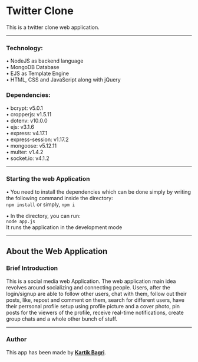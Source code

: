 # Twitter Clone
This is a twitter clone web application.
<hr>

### Technology:
• NodeJS as backend language<br>
• MongoDB Database<br>
• EJS as Template Engine<br>
• HTML, CSS and JavaScript along with jQuery

### Dependencies:
• bcrypt: v5.0.1<br>
• cropperjs: v1.5.11<br>
• dotenv: v10.0.0<br>
• ejs: v3.1.6<br>
• express: v4.17.1<br>
• express-session: v1.17.2<br>
• mongoose: v5.12.11<br>
• multer: v1.4.2<br>
• socket.io: v4.1.2<br>
<hr>

### Starting the web Application
• You need to install the dependencies which can be done simply by writing the following command inside the directory: <br>
`npm install` or simply, `npm i`<br>

• In the directory, you can run:<br>
`node app.js`<br>
It runs the application in the development mode

<hr>

## About the Web Application
### **Brief Introduction**
This is a social media web Application. The web application main idea revolves around socializing and connecting people. Users, after the login/signup are able to follow other users, chat with them, follow out their posts, like, repost and comment on them, search for different users, have their perrsonal profile setup using profile picture and a cover photo, pin posts for the viewers of the profile, receive real-time notifications, create group chats and a whole other bunch of stuff.

<hr>

### Author
This app has been made by **[Kartik Bagri](https://github.com/kartikbagri)**.<br>

